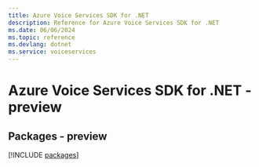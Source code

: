 ```yaml
---
title: Azure Voice Services SDK for .NET
description: Reference for Azure Voice Services SDK for .NET
ms.date: 06/06/2024
ms.topic: reference
ms.devlang: dotnet
ms.service: voiceservices
---
```

# Azure Voice Services SDK for .NET - preview
## Packages - preview
[!INCLUDE [packages](voice-services-index.md)]